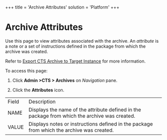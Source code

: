 +++
title = 'Archive Attributes'
solution = 'Platform'
+++

# Archive Attributes

<div class="use">

Use this page to view attributes associated with the archive. An
<span style="font-style: italic;">attribute</span> is a note or a set of
instructions defined in the package from which the archive was created.

</div>

Refer to [Export CTS Archive to Target
Instance](../Use_Cases/Export_CTS_Archive_to_Target_Instance.htm) for
more information.

To access this page:

1.  Click **Admin \>CTS \> Archives** on *Navigation* pane.

2.  Click the **Attributes**
icon.

|       |                                                                                               |
| ----- | --------------------------------------------------------------------------------------------- |
| Field | Description                                                                                   |
| NAME  | Displays the name of the attribute defined in the package from which the archive was created. |
| VALUE | Displays notes or instructions defined in the package from which the archive was created.     |
